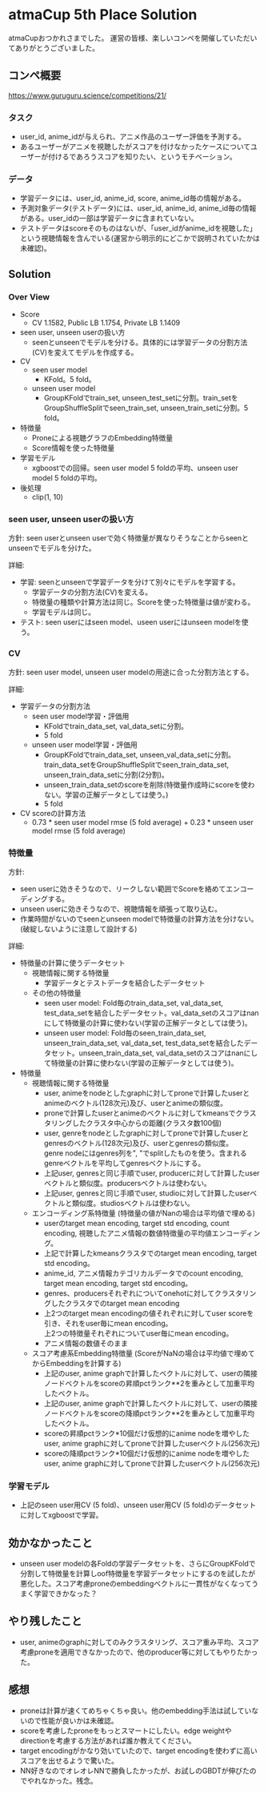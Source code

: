 # atmaCup 5th Place Solution
atmaCupおつかれさまでした。
運営の皆様、楽しいコンペを開催していただいてありがとうございました。

## コンペ概要
https://www.guruguru.science/competitions/21/

### タスク
- user_id, anime_idが与えられ、アニメ作品のユーザー評価を予測する。
- あるユーザーがアニメを視聴したがスコアを付けなかったケースについてユーザーが付けるであろうスコアを知りたい、というモチベーション。

### データ
- 学習データには、user_id, anime_id, score, anime_id毎の情報がある。
- 予測対象データ(テストデータ)には、user_id, anime_id, anime_id毎の情報がある。user_idの一部は学習データに含まれていない。
- テストデータはscoreそのものはないが、「user_idがanime_idを視聴した」という視聴情報を含んでいる(運営から明示的にどこかで説明されていたかは未確認)。

## Solution
### Over View
- Score
  - CV 1.1582, Public LB 1.1754, Private LB 1.1409
- seen user, unseen userの扱い方
  - seenとunseenでモデルを分ける。具体的には学習データの分割方法(CV)を変えてモデルを作成する。
- CV
  - seen user model
    - KFold。5 fold。
  - unseen user model
    - GroupKFoldでtrain_set, unseen_test_setに分割。train_setをGroupShuffleSplitでseen_train_set, unseen_train_setに分割。5 fold。
- 特徴量
  - Proneによる視聴グラフのEmbedding特徴量
  - Score情報を使った特徴量
- 学習モデル
  - xgboostでの回帰。seen user model 5 foldの平均、unseen user model 5 foldの平均。
- 後処理
  - clip(1, 10)

### seen user, unseen userの扱い方
方針: seen userとunseen userで効く特徴量が異なりそうなことからseenとunseenでモデルを分けた。

詳細: 
- 学習: seenとunseenで学習データを分けて別々にモデルを学習する。
  - 学習データの分割方法(CV)を変える。
  - 特徴量の種類や計算方法は同じ。Scoreを使った特徴量は値が変わる。
  - 学習モデルは同じ。
- テスト: seen userにはseen model、useen userにはunseen modelを使う。

### CV
方針: seen user model, unseen user modelの用途に合った分割方法とする。

詳細: 
- 学習データの分割方法
  - seen user model学習・評価用
    - KFoldでtrain_data_set, val_data_setに分割。
    - 5 fold
  - unseen user model学習・評価用
    - GroupKFoldでtrain_data_set, unseen_val_data_setに分割。train_data_setをGroupShuffleSplitでseen_train_data_set, unseen_train_data_setに分割(2分割)。
    - unseen_train_data_setのscoreを削除(特徴量作成時にscoreを使わない。学習の正解データとしては使う。)
    - 5 fold
- CV scoreの計算方法
  - 0.73 * seen user model rmse (5 fold average) + 0.23 * unseen user model rmse (5 fold average)

### 特徴量
方針: 
- seen userに効きそうなので、リークしない範囲でScoreを絡めてエンコーディングする。
- unseen userに効きそうなので、視聴情報を頑張って取り込む。
- 作業時間がないのでseenとunseen modelで特徴量の計算方法を分けない。(破綻しないように注意して設計する)

詳細:
- 特徴量の計算に使うデータセット
  - 視聴情報に関する特徴量
    - 学習データとテストデータを結合したデータセット
  - その他の特徴量
    - seen user model: Fold毎のtrain_data_set, val_data_set, test_data_setを結合したデータセット。val_data_setのスコアはnanにして特徴量の計算に使わない(学習の正解データとしては使う)。
    - unseen user model: Fold毎のseen_train_data_set, unseen_train_data_set, val_data_set, test_data_setを結合したデータセット。unseen_train_data_set, val_data_setのスコアはnanにして特徴量の計算に使わない(学習の正解データとしては使う)。
- 特徴量
  - 視聴情報に関する特徴量
    - user, animeをnodeとしたgraphに対してproneで計算したuserとanimeのベクトル(128次元)及び、userとanimeの類似度。
    - proneで計算したuserとanimeのベクトルに対してkmeansでクラスタリングしたクラスタ中心からの距離(クラスタ数100個)
    - user, genreをnodeとしたgraphに対してproneで計算したuserとgenresのベクトル(128次元)及び、userとgenresの類似度。  
    genre nodeにはgenres列を", "でsplitしたものを使う。含まれるgenreベクトルを平均してgenresベクトルにする。
    - 上記user, genresと同じ手順でuser, producerに対して計算したuserベクトルと類似度。producersベクトルは使わない。
    - 上記user, genresと同じ手順でuser, studioに対して計算したuserベクトルと類似度。studiosベクトルは使わない。
  - エンコーディング系特徴量 (特徴量の値がNanの場合は平均値で埋める)
    - userのtarget mean encoding, target std encoding, count encoding, 視聴したアニメ情報の数値特徴量の平均値エンコーディング。
    - 上記で計算したkmeansクラスタでのtarget mean encoding, target std encoding。
    - anime_id, アニメ情報カテゴリカルデータでのcount encoding, target mean encoding, target std encoding。
    - genres、producersそれぞれについてonehotに対してクラスタリングしたクラスタでのtarget mean encoding
    - 上2つのtarget mean encodingの値それぞれに対してuser scoreを引き、それをuser毎にmean encoding。  
    上2つの特徴量それぞれについてuser毎にmean encoding。
    - アニメ情報の数値そのまま
  - スコア考慮系Embedding特徴量 (ScoreがNaNの場合は平均値で埋めてからEmbeddingを計算する)
    - 上記のuser, anime graphで計算したベクトルに対して、userの隣接ノードベクトルをscoreの昇順pctランク**2を重みとして加重平均したベクトル。
    - 上記のuser, anime graphで計算したベクトルに対して、userの隣接ノードベクトルをscoreの降順pctランク**2を重みとして加重平均したベクトル。
    - scoreの昇順pctランク*10個だけ仮想的にanime nodeを増やしたuser, anime graphに対してproneで計算したuserベクトル(256次元)
    - scoreの降順pctランク*10個だけ仮想的にanime nodeを増やしたuser, anime graphに対してproneで計算したuserベクトル(256次元)

### 学習モデル
- 上記のseen user用CV (5 fold)、unseen user用CV (5 fold)のデータセットに対してxgboostで学習。

## 効かなかったこと
- unseen user modelの各Foldの学習データセットを、さらにGroupKFoldで分割して特徴量を計算しoof特徴量を学習データセットにするのを試したが悪化した。スコア考慮proneのembeddingベクトルに一貫性がなくなってうまく学習できかなった？

## やり残したこと
- user, animeのgraphに対してのみクラスタリング、スコア重み平均、スコア考慮proneを適用できなかったので、他のproducer等に対してもやりたかった。

## 感想
- proneは計算が速くてめちゃくちゃ良い。他のembedding手法は試していないので性能が良いかは未確認。
- scoreを考慮したproneをもっとスマートにしたい。edge weightやdirectionを考慮する方法があれば誰か教えてください。
- target encodingがかなり効いていたので、target encodingを使わずに高いスコアを出せるようで驚いた。
- NN好きなのでオレオレNNで勝負したかったが、お試しのGBDTが伸びたのでやれなかった。残念。
